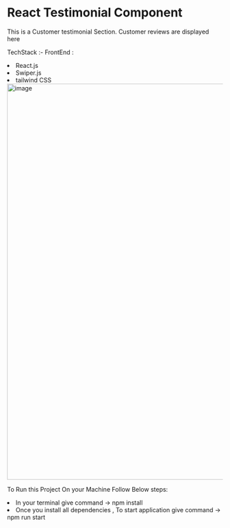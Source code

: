 <h1> React Testimonial Component</h1>

This is a Customer testimonial Section. Customer reviews are displayed here

TechStack :-
FrontEnd :
<li>React.js</li>
<li>Swiper.js</li>
<li>tailwind CSS</li>

<img width="924" alt="image" src="https://user-images.githubusercontent.com/76547925/192136900-27c11b1d-9c84-47e0-8211-d608da92e955.png">

To Run this Project On your Machine Follow Below steps:
<li> In your terminal give command -> npm install
<li> Once you install all dependencies , To start application give command -> npm run start
